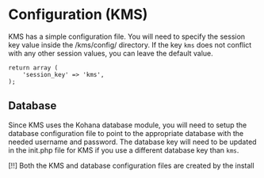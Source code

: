 # Configuration (KMS)

KMS has a simple configuration file. You will need to specify the session key value inside the /kms/config/
directory. If the key `kms` does not conflict with any other session values, you can leave the default value.

	return array (
		'session_key' => 'kms',
	);

## Database

Since KMS uses the Kohana database module, you will need to setup the database configuration file to point to the
appropriate database with the needed username and password. The database key will need to be updated in the init.php
file for KMS if you use a different database key than `kms`.

[!!] Both the KMS and database configuration files are created by the install